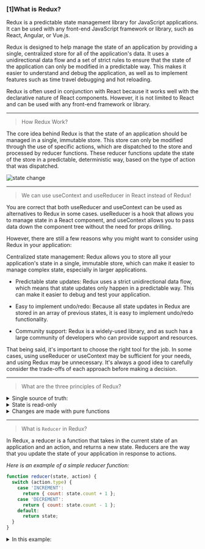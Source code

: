 ### [1]What is Redux?

Redux is a predictable state management library for JavaScript applications. It can be used with any front-end JavaScript framework or library, such as React, Angular, or Vue.js.

Redux is designed to help manage the state of an application by providing a single, centralized store for all of the application's data. It uses a unidirectional data flow and a set of strict rules to ensure that the state of the application can only be modified in a predictable way. This makes it easier to understand and debug the application, as well as to implement features such as time travel debugging and hot reloading.

Redux is often used in conjunction with React because it works well with the declarative nature of React components. However, it is not limited to React and can be used with any front-end framework or library.

<hr/>

>How Redux Work?

The core idea behind Redux is that the state of an application should be managed in a single, immutable store. This store can only be modified through the use of specific actions, which are dispatched to the store and processed by reducer functions. These reducer functions update the state of the store in a predictable, deterministic way, based on the type of action that was dispatched.

![state change](https://iili.io/HIMHU7I.png)

<hr/>

>We can use useContext and useReducer in React instead of Redux!

You are correct that both useReducer and useContext can be used as alternatives to Redux in some cases. useReducer is a hook that allows you to manage state in a React component, and useContext allows you to pass data down the component tree without the need for props drilling.

However, there are still a few reasons why you might want to consider using Redux in your application:

Centralized state management: Redux allows you to store all your application's state in a single, immutable store, which can make it easier to manage complex state, especially in larger applications.

- Predictable state updates: Redux uses a strict unidirectional data flow, which means that state updates only happen in a predictable way. This can make it easier to debug and test your application.

- Easy to implement undo/redo: Because all state updates in Redux are stored in an array of previous states, it is easy to implement undo/redo functionality.

- Community support: Redux is a widely-used library, and as such has a large community of developers who can provide support and resources.

That being said, it's important to choose the right tool for the job. In some cases, using useReducer or useContext may be sufficient for your needs, and using Redux may be unnecessary. It's always a good idea to carefully consider the trade-offs of each approach before making a decision.

<hr/>

> What are the three principles of Redux?

<details><summary>Single source of truth:</summary>The state of your entire application is stored in a single object, called the "store." This makes it easier to understand the state of your application and debug problems.</details>

<details><summary>State is read-only</summary>The only way to change the state of your application is to dispatch an action, an object that describes a change to the state. This makes it easier to understand how the state of your application is being modified and allows you to implement logic to handle different types of actions.</details>

<details><summary>Changes are made with pure functions</summary> In Redux, you define "reducers" to handle the logic for updating the state based on an action. Reducers are pure functions, which means they do not have side effects and always return the same output for a given input. This helps to ensure that the state of your application is predictable and easy to test.</details>

<hr/>

>What is `Reducer` in Redux?

In Redux, a reducer is a function that takes in the current state of an application and an action, and returns a new state. Reducers are the way that you update the state of your application in response to actions.

<em>Here is an example of a simple reducer function:</em>

```javascript
function reducer(state, action) {
  switch (action.type) {
    case 'INCREMENT':
      return { count: state.count + 1 };
    case 'DECREMENT':
      return { count: state.count - 1 };
    default:
      return state;
  }
}
```

<details><summary>In this example:</summary>In this example, the reducer function has a switch statement that checks the type property of the action. Depending on the type of the action, the reducer returns a new state object with an updated count property. If the action type is INCREMENT, the count is incremented by 1. If the action type is DECREMENT, the count is decremented by 1. If the action type is not recognized, the reducer returns the current state.

Reducers are important in Redux because they are the only way to update the state of your application. They are also pure functions, which means they do not have any side effects and always return the same output for a given input. This helps to ensure that the state of your application is predictable and easy to test.</details>
